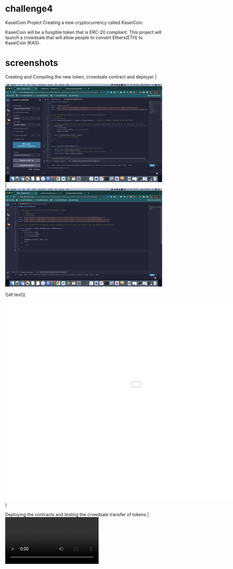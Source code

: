 # challenge4
KaseiCoin Project
Creating a new cryptocurrency called KaseiCoin.

KaseiCoin will be a fungible token that is ERC-20 compliant. This project will launch a crowdsale that will allow people to convert Ethers(ETH) to KaseiCoin (KAS).


# screenshots



Creating and Compiling the new token, crowdsale contract and deployer |

![alt text](https://github.com/smerlingcustodio/challenge4/blob/main/Evaluation%20Evidence/Crowdsale.png)  | ![alt text](https://github.com/smerlingcustodio/challenge4/blob/main/Evaluation%20Evidence/KaseiCoin.png)

![alt text](<iframe src='//gifs.com/embed/LZB0XA' frameborder='0' scrolling='no' width='1408px' height='654px' style='-webkit-backface-visibility: hidden;-webkit-transform: scale(1);' ></iframe>)


Deploying the contracts and testing the crowdsale transfer of tokens |![alt text](https://github.com/smerlingcustodio/challenge4/blob/main/Evaluation%20Evidence/Deploying_test_Transactions.webm)



